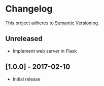 # Changelog

This project adheres to [Semantic Versioning](http://semver.org/).

## Unreleased
- Implement web server in Flask

## [1.0.0] - 2017-02-10
- Initial release

